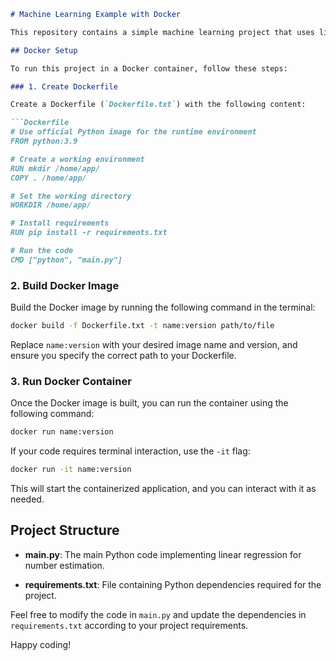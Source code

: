 
```markdown
# Machine Learning Example with Docker

This repository contains a simple machine learning project that uses linear regression to estimate a number. The project is containerized using Docker for easy deployment and reproducibility.

## Docker Setup

To run this project in a Docker container, follow these steps:

### 1. Create Dockerfile

Create a Dockerfile (`Dockerfile.txt`) with the following content:

```Dockerfile
# Use official Python image for the runtime environment
FROM python:3.9

# Create a working environment
RUN mkdir /home/app/
COPY . /home/app/

# Set the working directory
WORKDIR /home/app/

# Install requirements
RUN pip install -r requirements.txt

# Run the code
CMD ["python", "main.py"]
```

### 2. Build Docker Image

Build the Docker image by running the following command in the terminal:

```bash
docker build -f Dockerfile.txt -t name:version path/to/file
```

Replace `name:version` with your desired image name and version, and ensure you specify the correct path to your Dockerfile.

### 3. Run Docker Container

Once the Docker image is built, you can run the container using the following command:

```bash
docker run name:version
```

If your code requires terminal interaction, use the `-it` flag:

```bash
docker run -it name:version
```

This will start the containerized application, and you can interact with it as needed.

## Project Structure

- **main.py**: The main Python code implementing linear regression for number estimation.

- **requirements.txt**: File containing Python dependencies required for the project.

Feel free to modify the code in `main.py` and update the dependencies in `requirements.txt` according to your project requirements.

Happy coding!
```
